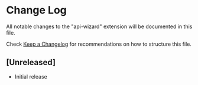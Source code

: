 # Change Log

All notable changes to the "api-wizard" extension will be documented in this file.

Check [Keep a Changelog](http://keepachangelog.com/) for recommendations on how to structure this file.

## [Unreleased]

- Initial release